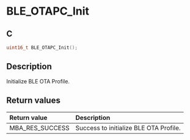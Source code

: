 # BLE_OTAPC_Init

## C

```c
uint16_t BLE_OTAPC_Init();
```

## Description

Initialize BLE OTA Profile.

## Return values

|Return value|Description|
|:---|:---|
MBA_RES_SUCCESS|Success to initialize BLE OTA Profile.|
